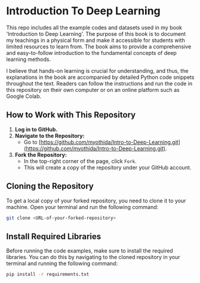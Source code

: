 # Introduction To Deep Learning

This repo includes all the example codes and datasets used in my book 'Introduction to Deep Learning'. The purpose of this book is to document my teachings in a physical form and make it accessible for students with limited resources to learn from. The book aims to provide a comprehensive and easy-to-follow introduction to the fundamental concepts of deep learning methods.

I believe that hands-on learning is crucial for understanding, and thus, the explanations in the book are accompanied by detailed Python code snippets throughout the text. Readers can follow the instructions and run the code in this repository on their own computer or on an online platform such as Google Colab.

## How to Work with This Repository

1. **Log in to GitHub.**
2. **Navigate to the Repository:**
   - Go to [https://github.com/myothida/Intro-to-Deep-Learning.git](https://github.com/myothida/Intro-to-Deep-Learning.git).
3. **Fork the Repository:**
   - In the top-right corner of the page, click `Fork`.
   - This will create a copy of the repository under your GitHub account.

## Cloning the Repository

To get a local copy of your forked repository, you need to clone it to your machine. Open your terminal and run the following command:

```sh
git clone <URL-of-your-forked-repository>
```

## Install Required Libraries

Before running the code examples, make sure to install the required libraries. You can do this by navigating to the cloned repository in your terminal and running the following command:

```sh
pip install -r requirements.txt
```

